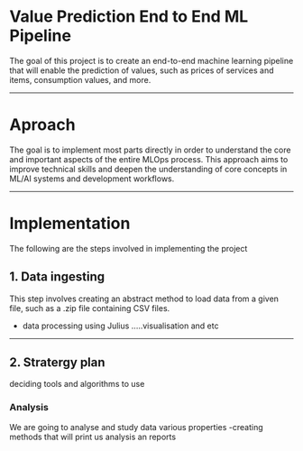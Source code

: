 # Value Prediction End to End ML Pipeline

The goal of this project is to create an end-to-end machine learning pipeline that will enable the prediction of values, such as prices of services and items, consumption values, and more.

---

# Aproach

The goal is to implement most parts directly in order to understand the core and important aspects of the entire MLOps process. This approach aims to improve technical skills and deepen the understanding of core concepts in ML/AI systems and development workflows.

---

# Implementation

The following are the steps involved in implementing the project

## 1. Data ingesting

This step involves creating an abstract method to load data from a given file, such as a .zip file containing CSV files.

* data processing using Julius .....visualisation and etc
---

## 2. Stratergy plan
deciding tools and algorithms to use
### Analysis
We are going to analyse and study data various properties
-creating methods that will print us analysis an reports
